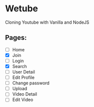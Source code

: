 # Wetube

Cloning Youtube with Vanilla and NodeJS


## Pages:

- [ ] Home
- [x] Join
- [ ] Login
- [x] Search
- [ ] User Detail
- [ ] Edit Profile
- [ ] Change password
- [ ] Upload
- [ ] Video Detail
- [ ] Edit Video
